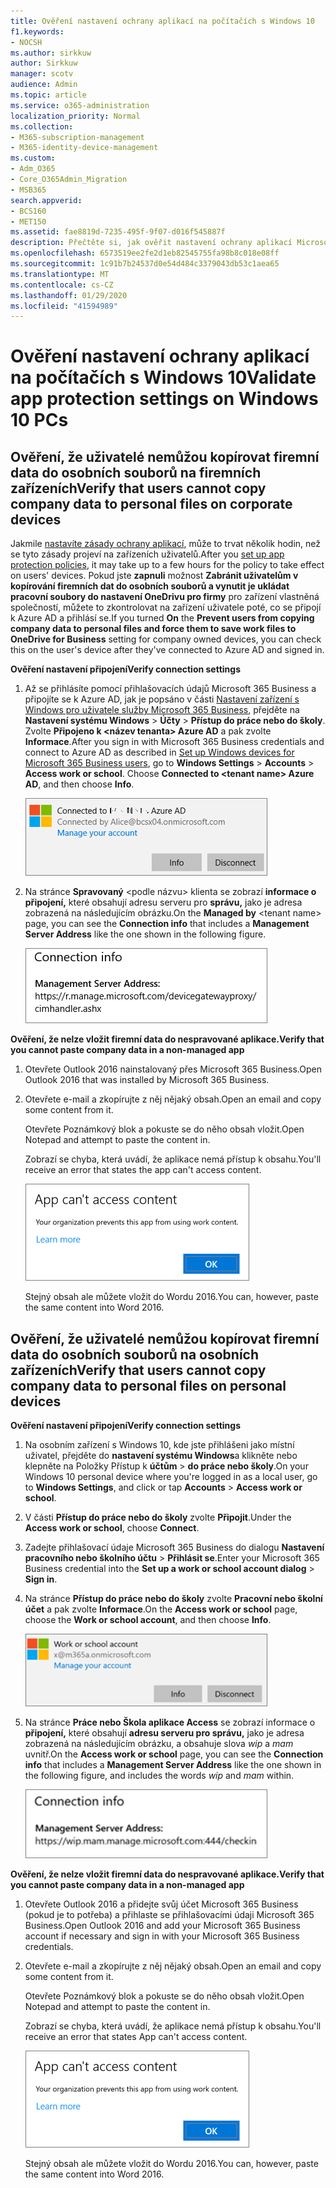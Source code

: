 ```yaml
---
title: Ověření nastavení ochrany aplikací na počítačích s Windows 10
f1.keywords:
- NOCSH
ms.author: sirkkuw
author: Sirkkuw
manager: scotv
audience: Admin
ms.topic: article
ms.service: o365-administration
localization_priority: Normal
ms.collection:
- M365-subscription-management
- M365-identity-device-management
ms.custom:
- Adm_O365
- Core_O365Admin_Migration
- MSB365
search.appverid:
- BCS160
- MET150
ms.assetid: fae8819d-7235-495f-9f07-d016f545887f
description: Přečtěte si, jak ověřit nastavení ochrany aplikací Microsoft 365 Business na zařízeních s Windows 10.
ms.openlocfilehash: 6573519ee2fe2d1eb82545755fa98b8c018e08ff
ms.sourcegitcommit: 1c91b7b24537d0e54d484c3379043db53c1aea65
ms.translationtype: MT
ms.contentlocale: cs-CZ
ms.lasthandoff: 01/29/2020
ms.locfileid: "41594989"
---
```

# <a name="validate-app-protection-settings-on-windows-10-pcs"></a><span data-ttu-id="7c93d-103">Ověření nastavení ochrany aplikací na počítačích s Windows 10</span><span class="sxs-lookup"><span data-stu-id="7c93d-103">Validate app protection settings on Windows 10 PCs</span></span>

## <a name="verify-that-users-cannot-copy-company-data-to-personal-files-on-corporate-devices"></a><span data-ttu-id="7c93d-104">Ověření, že uživatelé nemůžou kopírovat firemní data do osobních souborů na firemních zařízeních</span><span class="sxs-lookup"><span data-stu-id="7c93d-104">Verify that users cannot copy company data to personal files on corporate devices</span></span>

<span data-ttu-id="7c93d-105">Jakmile [nastavíte zásady ochrany aplikací](protection-settings-for-windows-10-devices.md), může to trvat několik hodin, než se tyto zásady projeví na zařízeních uživatelů.</span><span class="sxs-lookup"><span data-stu-id="7c93d-105">After you [set up app protection policies](protection-settings-for-windows-10-devices.md), it may take up to a few hours for the policy to take effect on users' devices.</span></span> <span data-ttu-id="7c93d-106">Pokud jste **zapnuli** možnost **Zabránit uživatelům v kopírování firemních dat do osobních souborů a vynutit je ukládat pracovní soubory do nastavení OneDrivu pro firmy** pro zařízení vlastněná společností, můžete to zkontrolovat na zařízení uživatele poté, co se připojí k Azure AD a přihlásí se.</span><span class="sxs-lookup"><span data-stu-id="7c93d-106">If you turned **On** the **Prevent users from copying company data to personal files and force them to save work files to OneDrive for Business** setting for company owned devices, you can check this on the user's device after they've connected to Azure AD and signed in.</span></span> 
  
 <span data-ttu-id="7c93d-107">**Ověření nastavení připojení**</span><span class="sxs-lookup"><span data-stu-id="7c93d-107">**Verify connection settings**</span></span>
  
1. <span data-ttu-id="7c93d-p102">Až se přihlásíte pomocí přihlašovacích údajů Microsoft 365 Business a připojíte se k Azure AD, jak je popsáno v části [Nastavení zařízení s Windows pro uživatele služby Microsoft 365 Business](set-up-windows-devices.md), přejděte na **Nastavení systému Windows** \> **Účty** \> **Přístup do práce nebo do školy**. Zvolte **Připojeno k \<název tenanta\> Azure AD** a pak zvolte **Informace**.</span><span class="sxs-lookup"><span data-stu-id="7c93d-p102">After you sign in with Microsoft 365 Business credentials and connect to Azure AD as described in [Set up Windows devices for Microsoft 365 Business users](set-up-windows-devices.md), go to **Windows Settings** \> **Accounts** \> **Access work or school**. Choose **Connected to \<tenant name\> Azure AD**, and then choose **Info**.</span></span>
    
    ![Click or tap Info on the Connected to Azure AD dialog.](media/a36ede2b-d1a0-4d4e-8ea7-af39b4b63890.png)
  
2. <span data-ttu-id="7c93d-111">Na stránce **Spravovaný** \<podle názvu\> klienta se zobrazí **informace o připojení,** které obsahují adresu serveru pro **správu,** jako je adresa zobrazená na následujícím obrázku.</span><span class="sxs-lookup"><span data-stu-id="7c93d-111">On the **Managed by** \<tenant name\> page, you can see the **Connection info** that includes a **Management Server Address** like the one shown in the following figure.</span></span> 
    
    ![Managed by page shows connection info of the device manager URL.](media/47515a8e-2d0c-4bea-99f0-6b2545b88a11.png)
  
 <span data-ttu-id="7c93d-113">**Ověření, že nelze vložit firemní data do nespravované aplikace.**</span><span class="sxs-lookup"><span data-stu-id="7c93d-113">**Verify that you cannot paste company data in a non-managed app**</span></span>
  
1. <span data-ttu-id="7c93d-114">Otevřete Outlook 2016 nainstalovaný přes Microsoft 365 Business.</span><span class="sxs-lookup"><span data-stu-id="7c93d-114">Open Outlook 2016 that was installed by Microsoft 365 Business.</span></span>
    
2. <span data-ttu-id="7c93d-115">Otevřete e-mail a zkopírujte z něj nějaký obsah.</span><span class="sxs-lookup"><span data-stu-id="7c93d-115">Open an email and copy some content from it.</span></span>
    
    <span data-ttu-id="7c93d-116">Otevřete Poznámkový blok a pokuste se do něho obsah vložit.</span><span class="sxs-lookup"><span data-stu-id="7c93d-116">Open Notepad and attempt to paste the content in.</span></span>
    
    <span data-ttu-id="7c93d-117">Zobrazí se chyba, která uvádí, že aplikace nemá přístup k obsahu.</span><span class="sxs-lookup"><span data-stu-id="7c93d-117">You'll receive an error that states the app can't access content.</span></span>
    
    ![A dialog that states app can't access content when you paste into an unmanaged app.](media/5e82b154-cf2f-43c8-ae80-b45d8ad80e56.png)
  
    <span data-ttu-id="7c93d-119">Stejný obsah ale můžete vložit do Wordu 2016.</span><span class="sxs-lookup"><span data-stu-id="7c93d-119">You can, however, paste the same content into Word 2016.</span></span>
    
## <a name="verify-that-users-cannot-copy-company-data-to-personal-files-on-personal-devices"></a><span data-ttu-id="7c93d-120">Ověření, že uživatelé nemůžou kopírovat firemní data do osobních souborů na osobních zařízeních</span><span class="sxs-lookup"><span data-stu-id="7c93d-120">Verify that users cannot copy company data to personal files on personal devices</span></span>

 <span data-ttu-id="7c93d-121">**Ověření nastavení připojení**</span><span class="sxs-lookup"><span data-stu-id="7c93d-121">**Verify connection settings**</span></span>
  
1. <span data-ttu-id="7c93d-122">Na osobním zařízení s Windows 10, kde jste přihlášeni jako místní uživatel, přejděte do **nastavení systému Windows**a klikněte nebo klepněte na Položky Přístup k **účtům** \> **do práce nebo školy**.</span><span class="sxs-lookup"><span data-stu-id="7c93d-122">On your Windows 10 personal device where you're logged in as a local user, go to **Windows Settings**, and click or tap **Accounts** \> **Access work or school**.</span></span>
    
2. <span data-ttu-id="7c93d-123">V části **Přístup do práce nebo do školy** zvolte **Připojit**.</span><span class="sxs-lookup"><span data-stu-id="7c93d-123">Under the **Access work or school**, choose **Connect**.</span></span>
    
3. <span data-ttu-id="7c93d-124">Zadejte přihlašovací údaje Microsoft 365 Business do dialogu **Nastavení pracovního nebo školního účtu** \> **Přihlásit se**.</span><span class="sxs-lookup"><span data-stu-id="7c93d-124">Enter your Microsoft 365 Business credential into the **Set up a work or school account dialog** \> **Sign in**.</span></span>
    
4. <span data-ttu-id="7c93d-125">Na stránce **Přístup do práce nebo do školy** zvolte **Pracovní nebo školní účet** a pak zvolte **Informace**.</span><span class="sxs-lookup"><span data-stu-id="7c93d-125">On the **Access work or school** page, choose the **Work or school account**, and then choose **Info**.</span></span>
    
    ![Klikněte nebo klepněte na Informace v dialogovém okně Pracovní nebo školní účet.](media/63bd8b32-cb32-4afa-8ce0-6070ac403abc.png)
  
5. <span data-ttu-id="7c93d-127">Na stránce **Práce nebo Škola aplikace Access** se zobrazí informace o **připojení,** které obsahují **adresu serveru pro správu,** jako je adresa zobrazená na následujícím obrázku, a obsahuje slova *wip* a *mam* uvnitř.</span><span class="sxs-lookup"><span data-stu-id="7c93d-127">On the **Access work or school** page, you can see the **Connection info** that includes a **Management Server Address** like the one shown in the following figure, and includes the words  *wip*  and  *mam*  within.</span></span> 
    
    ![Managed by page shows connection info URL that includes the words mam and wpi.](media/abd4eaf4-44fa-4538-a3e8-1e0d331dfe1e.png)
  
 <span data-ttu-id="7c93d-129">**Ověření, že nelze vložit firemní data do nespravované aplikace.**</span><span class="sxs-lookup"><span data-stu-id="7c93d-129">**Verify that you cannot paste company data in a non-managed app**</span></span>
  
1. <span data-ttu-id="7c93d-130">Otevřete Outlook 2016 a přidejte svůj účet Microsoft 365 Business (pokud je to potřeba) a přihlaste se přihlašovacími údaji Microsoft 365 Business.</span><span class="sxs-lookup"><span data-stu-id="7c93d-130">Open Outlook 2016 and add your Microsoft 365 Business account if necessary and sign in with your Microsoft 365 Business credentials.</span></span>
    
2. <span data-ttu-id="7c93d-131">Otevřete e-mail a zkopírujte z něj nějaký obsah.</span><span class="sxs-lookup"><span data-stu-id="7c93d-131">Open an email and copy some content from it.</span></span>
    
    <span data-ttu-id="7c93d-132">Otevřete Poznámkový blok a pokuste se do něho obsah vložit.</span><span class="sxs-lookup"><span data-stu-id="7c93d-132">Open Notepad and attempt to paste the content in.</span></span>
    
    <span data-ttu-id="7c93d-133">Zobrazí se chyba, která uvádí, že aplikace nemá přístup k obsahu.</span><span class="sxs-lookup"><span data-stu-id="7c93d-133">You'll receive an error that states App can't access content.</span></span>
    
    ![A dialog that states app can't access content when you paste into an unmanaged app.](media/5e82b154-cf2f-43c8-ae80-b45d8ad80e56.png)
  
    <span data-ttu-id="7c93d-135">Stejný obsah ale můžete vložit do Wordu 2016.</span><span class="sxs-lookup"><span data-stu-id="7c93d-135">You can, however, paste the same content into Word 2016.</span></span>
    

